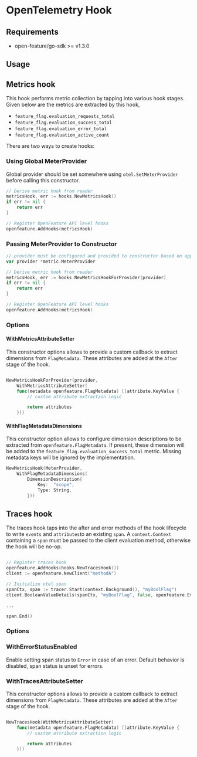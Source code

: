 # OpenTelemetry Hook

## Requirements

- open-feature/go-sdk >= v1.3.0

## Usage

## Metrics hook

This hook performs metric collection by tapping into various hook stages. Given below are the metrics are extracted by this hook,

- `feature_flag.evaluation_requests_total`
- `feature_flag.evaluation_success_total`
- `feature_flag.evaluation_error_total`
- `feature_flag.evaluation_active_count`

There are two ways to create hooks:

### Using Global MeterProvider

Global provider should be set somewhere using `otel.SetMeterProvider` before calling this constructor.

```go
// Derive metric hook from reader
metricsHook, err := hooks.NewMetricsHook()
if err != nil {
    return err
}

// Register OpenFeature API level hooks
openfeature.AddHooks(metricsHook)
```

### Passing MeterProvider to Constructor

```go
// provider must be configured and provided to constructor based on application configurations
var provider *metric.MeterProvider

// Derive metric hook from reader
metricsHook, err := hooks.NewMetricsHookForProvider(provider)
if err != nil {
    return err
}

// Register OpenFeature API level hooks
openfeature.AddHooks(metricsHook)
```

### Options

#### WithMetricsAttributeSetter

This constructor options allows to provide a custom callback to extract dimensions from `FlagMetadata`.
These attributes are added at the `After` stage of the hook.

```go

NewMetricsHookForProvider(provider,
    WithMetricsAttributeSetter(
    func(metadata openfeature.FlagMetadata) []attribute.KeyValue {
		// custom attribute extraction logic

        return attributes
    }))
```

#### WithFlagMetadataDimensions

This constructor option allows to configure dimension descriptions to be extracted from `openfeature.FlagMetadata`.
If present, these dimension will be added to the `feature_flag.evaluation_success_total` metric.
Missing metadata keys will be ignored by the implementation.

```go
NewMetricsHook(MeterProvider,
    WithFlagMetadataDimensions(
        DimensionDescription{
            Key:  "scope",
            Type: String,
        }))
```

## Traces hook

The traces hook taps into the after and error methods of the hook lifecycle to write `events` and `attributes`to an existing `span`.
A `context.Context` containing a `span` must be passed to the client evaluation method, otherwise the hook will be no-op.

```go

// Register traces hook
openfeature.AddHooks(hooks.NewTracesHook())
client := openfeature.NewClient("methodA")

// Initialize otel span
spanCtx, span := tracer.Start(context.Background(), "myBoolFlag")
client.BooleanValueDetails(spanCtx, "myBoolFlag", false, openfeature.EvaluationContext{})

...

span.End()
```

### Options

### WithErrorStatusEnabled

Enable setting span status to `Error` in case of an error. Default behavior is disabled, span status is unset for errors.

### WithTracesAttributeSetter

This constructor options allows to provide a custom callback to extract dimensions from `FlagMetadata`.
These attributes are added at the `After` stage of the hook.

```go

NewTracesHook(WithMetricsAttributeSetter(
    func(metadata openfeature.FlagMetadata) []attribute.KeyValue {
		// custom attribute extraction logic

        return attributes
    }))
```
